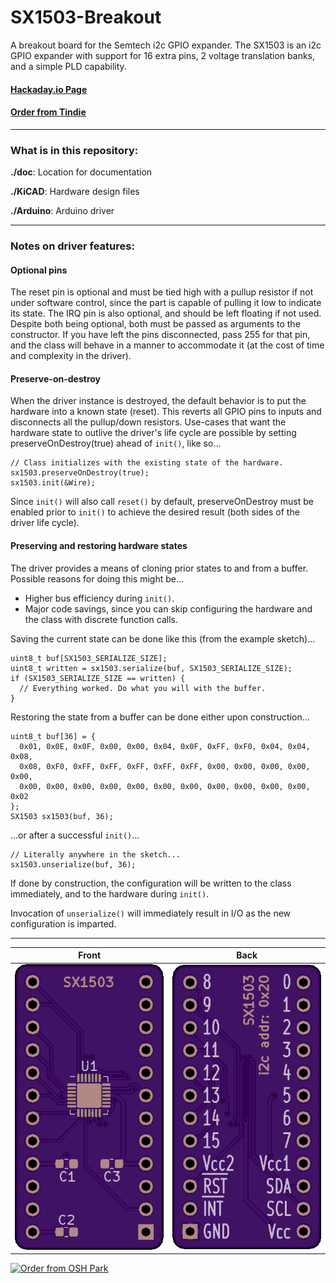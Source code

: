 # SX1503-Breakout

A breakout board for the Semtech i2c GPIO expander. The SX1503 is an i2c GPIO expander with support for 16 extra pins, 2 voltage translation banks, and a simple PLD capability.

#### [Hackaday.io Page](https://hackaday.io/project/168368-sx1503-breakout)

#### [Order from Tindie](https://www.tindie.com/products/18522/)

------------------------

### What is in this repository:

**./doc**:  Location for documentation

**./KiCAD**:  Hardware design files

**./Arduino**:  Arduino driver

------------------------

### Notes on driver features:

#### Optional pins

The reset pin is optional and must be tied high with a pullup resistor if not
under software control, since the part is capable of pulling it low to indicate
its state.
The IRQ pin is also optional, and should be left floating if not used.
Despite both being optional, both must be passed as arguments to the
constructor. If you have left the pins disconnected, pass 255 for that pin, and
the class will behave in a manner to accommodate it (at the cost of time and
complexity in the driver).

#### Preserve-on-destroy

When the driver instance is destroyed, the default behavior is to
put the hardware into a known state (reset). This reverts all GPIO pins to
inputs and disconnects all the pullup/down resistors. Use-cases that want the
hardware state to outlive the driver's life cycle are possible by
setting preserveOnDestroy(true) ahead of `init()`, like so...

    // Class initializes with the existing state of the hardware.
    sx1503.preserveOnDestroy(true);
    sx1503.init(&Wire);

Since `init()` will also call `reset()` by default, preserveOnDestroy must be
enabled prior to `init()` to achieve the desired result (both sides of the driver life cycle).

#### Preserving and restoring hardware states

The driver provides a means of cloning prior states to and from a buffer.
Possible reasons for doing this might be...

  * Higher bus efficiency during `init()`.
  * Major code savings, since you can skip configuring the hardware and the class with discrete function calls.

Saving the current state can be done like this (from the example sketch)...

    uint8_t buf[SX1503_SERIALIZE_SIZE];
    uint8_t written = sx1503.serialize(buf, SX1503_SERIALIZE_SIZE);
    if (SX1503_SERIALIZE_SIZE == written) {
      // Everything worked. Do what you will with the buffer.
    }

Restoring the state from a buffer can be done either upon construction...

    uint8_t buf[36] = {
      0x01, 0x0E, 0x0F, 0x00, 0x00, 0x04, 0x0F, 0xFF, 0xF0, 0x04, 0x04, 0x08,
      0x08, 0xF0, 0xFF, 0xFF, 0xFF, 0xFF, 0xFF, 0x00, 0x00, 0x00, 0x00, 0x00,
      0x00, 0x00, 0x00, 0x00, 0x00, 0x00, 0x00, 0x00, 0x00, 0x00, 0x00, 0x02
    };
    SX1503 sx1503(buf, 36);

...or after a successful `init()`...

    // Literally anywhere in the sketch...
    sx1503.unserialize(buf, 36);

If done by construction, the configuration will be written to the class immediately,
and to the hardware during `init()`.

Invocation of `unserialize()` will immediately result in I/O as the new
configuration is imparted.

------------------------

Front | Back
:-------:|:------:
![Front](osh-render-front.png)  | ![Back](osh-render-back.png)


[<img src="https://oshpark.com/assets/badge-5b7ec47045b78aef6eb9d83b3bac6b1920de805e9a0c227658eac6e19a045b9c.png" alt="Order from OSH Park">](https://oshpark.com/shared_projects/dKr34y88)
